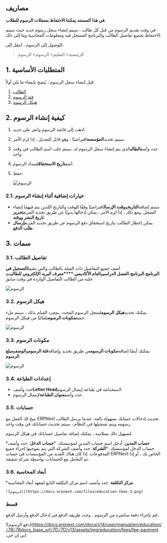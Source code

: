 ## مصاريف

**في هذا المستند يمكننا الاحتفاظ بسجلات الرسوم للطلاب.**

في وقت تقديم الرسوم من قبل كل طالب ، سيتم إنشاء سجل رسوم جديد حيث سيتم الاحتفاظ بجميع تفاصيل الطالب والبرنامج المسجل فيه ومعلومات المحاسبة وما إلى ذلك.

للوصول إلى الرسوم ، انتقل إلى:

> الرئيسية> التعليم> الرسوم> الرسوم

## 1. المتطلبات الأساسية

قبل إنشاء سجل الرسوم ، يُنصح بإنشاء ما يلي أولاً:

1. [الطالب](https://docs.erpnext.com/docs/v13/user/manual/en/education/student)
2. [فئة الرسوم](https://docs.erpnext.com/docs/v13/user/manual/en/education/fee-category)
3. [هيكل الرسوم](https://docs.erpnext.com/docs/v13/user/manual/en/education/fee-structure)

## 2. كيفية إنشاء الرسوم

1. اذهب إلى قائمة الرسوم وانقر على جديد.
2. سيتم تحديد**المؤسسة**افتراضيًا ، وهو قابل للتعديل ، إذا لزم الأمر.
3. حدد وأضف**الطالب**الذي يتم إنشاء سجل الرسوم له. سيتم جلب اسم الطالب في وقت واحد.
4. أضف**تاريخ الاستحقاق**لسداد الرسوم.
5. حفظ.
    
    ![الرسوم](https://docs.erpnext.com/files/education-fee-1.gif)
    

### 2.1. خيارات إضافية أثناء إنشاء الرسوم

* ستتم إضافة**التاريخ**و**وقت الإرسال**افتراضيًا وفقًا للوقت والتاريخ اللذين يتم فيهما إنشاء السجل. ومع ذلك ، إذا لزم الأمر ، يمكن إدخالها يدويًا عن طريق تحديد المربع**تحرير تاريخ النشر ووقته**.
* يمكن إخطار الطالب بتاريخ استحقاق دفع الرسوم عن طريق تحديد المربع**إرسال طلب الدفع**.

## 3. سمات

### 3.1. تفاصيل الطالب

أضف جميع التفاصيل ذات الصلة بالطالب والتي تشمل**التسجيل في البرنامج**،**البرنامج**،**الفصل الدراسي**و**العام الأكاديمي.****معرف البريد الإلكتروني للطالب**يتم جلبه من الطالب التفاصيل الواردة في وقت سابق.

![الرسوم](https://docs.erpnext.com/files/education-fees-2.png)

### 3.2. هيكل الرسوم

يمكنك تحديد**هيكل الرسوم**لسجل الرسوم المحدد. بمجرد القيام بذلك ، سيتم ملء جميع**مكونات الرسوم**تلقائيًا من هيكل الرسوم.

![الرسوم](https://docs.erpnext.com/files/education-fee-4.gif)

### 3.3. مكونات الرسوم

يمكنك أيضًا إضافة**مكونات الرسوم**عن طريق تحديد وإضافة**فئة الرسوم**و**الوصف**و**مبلغ الرسوم**.

![الرسوم](https://docs.erpnext.com/files/education-fees-5.png)

### 3.4. إعدادات الطباعة

* حدد وأضف**Letter Head**لاستخدامه في طباعة إيصال الرسوم.
* حدد وأضف**عنوان الطباعة**لإيصال الرسوم.

### 3.5. حسابات

يتيح لك العمل مع ERPNext تحديث إدخالات حسابك بسهولة بالغة. عندما يرسل الطالب رسومه ويتم تسجيلها في النظام ، سيتم تحديث حساباتك في وقت واحد.

لتسهيل ذلك بسلاسة ، يمكنك إضافة تفاصيل حساباتك في هيكل الرسوم.

***حساب المدين**: أدخل اسم حساب المدين لمؤسستك.
***حساب الدخل**: حدد وأضف حساب الدخل لمؤسستك.
***الشركة**: حدد وأضف الشركة التي يتم بموجبها إجراء جميع المدفوعات. إذا كان هناك العديد من المؤسسات في حساب ERPNext الخاص بك ، أو إذا تم التعامل مع الحسابات بواسطة شركة شقيقة.

### 3.6. أبعاد المحاسبة

***مركز التكلفة**: حدد وأضف اسم مركز التكلفة التابع لمعهد أبعاد المحاسبة.
    
    ![الرسوم](https://docs.erpnext.com/files/education-fees-3.png)
    

### قسط

قم بإجراء دفعة مباشرة من الرسوم ، وحدد طريقة الدفع في إدخال الدفع وأرسل الدفع.

![دفع الرسوم](https://docs.erpnext.com/docs/v14/user/manual/en/education/٪7B٪7Bdocs_base_url٪7D٪7D/v13/assets/img/education/fees/fee-payment .بي إن جي)